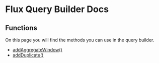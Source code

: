 # Flux Query Builder Docs

## Functions

On this page you will find the methods you can use in the query builder.

* [addAggregateWindow()](functions/addAggregateWindow.md)
* [addDuplicate()](functions/addDuplicate.md)